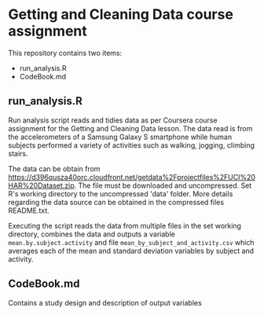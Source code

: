 # Getting and Cleaning Data course assignment 
This repository contains two items:
* run_analysis.R
* CodeBook.md

## run_analysis.R
Run analysis script reads and tidies data as per Coursera course assignment for the Getting and Cleaning Data lesson. The data read is from  the accelerometers of a Samsung Galaxy S smartphone while human subjects performed a variety of activities such as walking, jogging, climbing stairs. 

The data can be obtain from https://d396qusza40orc.cloudfront.net/getdata%2Fprojectfiles%2FUCI%20HAR%20Dataset.zip. The file must be downloaded and uncompressed. Set R's working directory to the uncompressed 'data' folder. More details regarding the data source can be obtained in the compressed files README.txt.

Executing the script reads the data from multiple files in the set working directory, combines the data and outputs a variable `mean.by.subject.activity` and file `mean_by_subject_and_activity.csv` which averages each of the mean and standard deviation variables by subject and activity. 

## CodeBook.md

Contains a study design and description of output variables